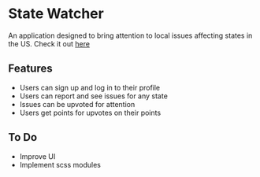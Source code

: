 # State Watcher

An application designed to bring attention to local issues affecting states in the US.
Check it out [here]()

## Features

-   Users can sign up and log in to their profile
-   Users can report and see issues for any state
-   Issues can be upvoted for attention
-   Users get points for upvotes on their points

## To Do

-   Improve UI
-   Implement scss modules

